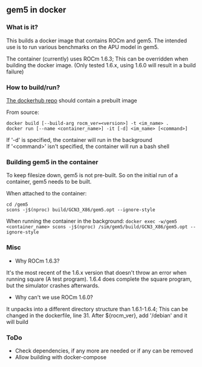 ## gem5 in docker
### What is it?

This builds a docker image that contains ROCm and gem5. The intended use is to run various benchmarks on the APU model in gem5.

The container (currently) uses ROCm 1.6.3; This can be overridden when building the docker image. (Only tested 1.6.x, using 1.6.0 will result in a build failure)

### How to build/run?
[The dockerhub repo](https://cloud.docker.com/repository/registry-1.docker.io/kroarty/gem5) should contain a prebuilt image

From source:
```
docker build [--build-arg rocm_ver=<version>] -t <im_name> .
docker run [--name <container_name>] -it [-d] <im_name> [<command>]
```
If '-d' is specified, the container will run in the background \
If '\<command\>' isn't specified, the container will run a bash shell

### Building gem5 in the container

To keep filesize down, gem5 is not pre-built. So on the initial run of a container, gem5 needs to be built.

When attached to the container:
```
cd /gem5
scons -j$(nproc) build/GCN3_X86/gem5.opt --ignore-style
```
When running the container in the background:
`docker exec -w/gem5 <container_name> scons -j$(nproc) /sim/gem5/build/GCN3_X86/gem5.opt --ignore-style`

### Misc

* Why ROCm 1.6.3?

It's the most recent of the 1.6.x version that doesn't throw an error when running square (A test program). 1.6.4 does complete the square program, but the simulator crashes afterwards.
* Why can't we use ROCm 1.6.0?

It unpacks into a different directory structure than 1.6.1-1.6.4; This can be changed in the dockerfile, line 31. After ${rocm_ver}, add '/debian' and it will build

### ToDo
* Check dependencies, if any more are needed or if any can be removed
* Allow building with docker-compose
